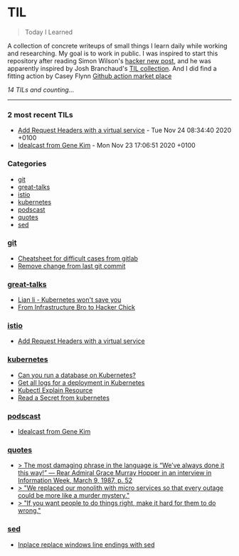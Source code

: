 # TIL
> Today I Learned

A collection of concrete writeups of small things I learn daily while working
and researching. My goal is to work in public. I was inspired to start this
repository after reading Simon Wilson's [hacker new post][1], and he was
apparently inspired by Josh Branchaud's [TIL collection][2]. And I did find a fitting
action by Casey Flynn [Github action market place][3]


_14 TILs and counting..._

---

### 2 most recent TILs

- [Add Request Headers with a virtual service](istio/virtual-service-add-headers.md) - Tue Nov 24 08:34:40 2020 +0100
- [Idealcast from Gene Kim](podscast/idealcast.md) - Mon Nov 23 17:06:51 2020 +0100

### Categories

- [git](#git)
- [great-talks](#great-talks)
- [istio](#istio)
- [kubernetes](#kubernetes)
- [podscast](#podscast)
- [quotes](#quotes)
- [sed](#sed)

### [git](#git)
- [Cheatsheet for difficult cases from gitlab](git/cheatsheet-for-difficult-cases.md)
- [Remove change from last git commit](git/remove-change-from-last-git-commit.md)

### [great-talks](#great-talks)
- [Lian li - Kubernetes won't save you](great-talks/cloud-native_kubernetes-wont-save-you.md)
- [From Infrastructure Bro to Hacker Chick](great-talks/from-infrastructure-bro-to-hacker-chick.md)

### [istio](#istio)
- [Add Request Headers with a virtual service](istio/virtual-service-add-headers.md)

### [kubernetes](#kubernetes)
- [Can you run a database on Kubernetes?](kubernetes/database-on-kube.md)
- [Get all logs for a deployment in Kubernetes](kubernetes/get-all-logs-for-deployment.md)
- [Kubectl Explain Resource](kubernetes/kubectl-explain-resource.md)
- [Read a Secret from kubernetes](kubernetes/read-secrets-with-kubectl.md)

### [podscast](#podscast)
- [Idealcast from Gene Kim](podscast/idealcast.md)

### [quotes](#quotes)
- [> The most damaging phrase in the language is “We’ve always done it this way!” — Rear Admiral Grace Murray Hopper in an interview in Information Week, March 9, 1987, p. 52](quotes/grace-hopper.md)
- [> "We replaced our monolith with micro services so that every outage could be more like a murder mystery."](quotes/murder_mystery.md)
- [> "If you want people to do things right, make it hard for them to do wrong."](quotes/things-right.md)

### [sed](#sed)
- [Inplace replace windows line endings with sed](sed/change-line-endings-inline.md)

[1]: https://simonwillison.net/2020/Apr/20/self-rewriting-readme/
[2]: https://github.com/jbranchaud/til
[3]: https://github.com/marketplace/actions/til-auto-format-readme

